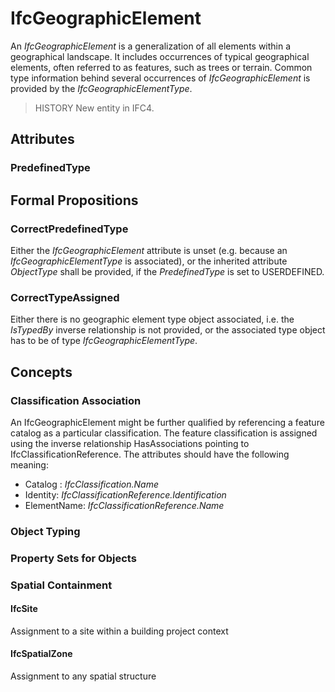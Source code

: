 # IfcGeographicElement

An _IfcGeographicElement_ is a generalization of all elements within a geographical landscape. It includes occurrences of typical geographical elements, often referred to as features, such as trees or terrain. Common type information behind several occurrences of _IfcGeographicElement_ is provided by the _IfcGeographicElementType_.

> HISTORY New entity in IFC4.

## Attributes

### PredefinedType


## Formal Propositions

### CorrectPredefinedType
Either the _IfcGeographicElement_ attribute is unset (e.g. because an _IfcGeographicElementType_ is associated), or the inherited attribute _ObjectType_ shall be provided, if the _PredefinedType_ is set to USERDEFINED.

### CorrectTypeAssigned
Either there is no geographic element type object associated, i.e. the _IsTypedBy_ inverse relationship is not provided, or the associated type object has to be of type _IfcGeographicElementType_.

## Concepts

### Classification Association

An IfcGeographicElement might be further qualified by referencing a feature catalog as a particular classification. The feature classification is assigned using the inverse relationship HasAssociations pointing to IfcClassificationReference. The attributes should have the following meaning:

* Catalog : _IfcClassification.Name_ 
* Identity: _IfcClassificationReference.Identification_ 
* ElementName: _IfcClassificationReference.Name_

### Object Typing



### Property Sets for Objects



### Spatial Containment



#### IfcSite

Assignment to a site within a building project context

#### IfcSpatialZone

Assignment to any spatial structure

